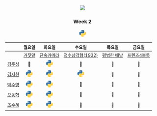 <div align="center">
  <h3><img src="https://user-images.githubusercontent.com/46666296/133788774-1bba4108-db05-4d35-88ac-e355f29040a0.png"></h3>

  ### <center>**Week 2**</center>
  <!--Python-->
  <img src="https://raw.githubusercontent.com/vscode-icons/vscode-icons/master/icons/file_type_python.svg" height="25"/>
  
  <!--문제를 풀었으면 위의 아이콘을 복사해서 붙여넣기-->
  <!--링크 삽입할 때 Forked Repo(개인 저장소)가 아닌 Remote Repo(원본 저장소) 주소를 붙여넣을 것-->
  ||월요일|화요일|수요일|목요일|금요일|
  |:---------------:|:---------------:|:---------------:|:---------------:|:---------------:|:---------------:|
  ||[거짓말](https://www.acmicpc.net/problem/1043)|[단속카메라](https://school.programmers.co.kr/learn/courses/30/lessons/42884)|[정수삼각형(1932)](https://www.acmicpc.net/problem/1932)|[평범한 배낭](https://www.acmicpc.net/problem/12865)|[프렌즈4블록](https://school.programmers.co.kr/learn/courses/30/lessons/17679)|
  |[김주성](https://github.com/kjs2109)| 🧠 | [<img src="https://raw.githubusercontent.com/vscode-icons/vscode-icons/master/icons/file_type_python.svg" height="25"/>](./단속카메라_김주성.py) | 🧠 | 🧠 | 🧠 |
  |[김지현](https://github.com/codehyunn)| [<img src="https://raw.githubusercontent.com/vscode-icons/vscode-icons/master/icons/file_type_python.svg" height="25"/>](./BOJ1043_김지현.py) | [<img src="https://raw.githubusercontent.com/vscode-icons/vscode-icons/master/icons/file_type_python.svg" height="25"/>](./단속카메라_김지현.py) | [<img src="https://raw.githubusercontent.com/vscode-icons/vscode-icons/master/icons/file_type_python.svg" height="25"/>](./BOJ1932_김지현.py) | 🧠 | 🧠 |
  |[박수영](https://github.com/nstalways)|[<img src="https://raw.githubusercontent.com/vscode-icons/vscode-icons/master/icons/file_type_python.svg" height="25"/>](./BOJ1043_박수영.py)|[<img src="https://raw.githubusercontent.com/vscode-icons/vscode-icons/master/icons/file_type_python.svg" height="25"/>](./단속카메라_박수영.py)| 🧠 | 🧠 | 🧠 |
  |[오동혁](https://github.com/97DongHyeokOH)|[<img src="https://raw.githubusercontent.com/vscode-icons/vscode-icons/master/icons/file_type_python.svg" height="25"/>](./BOJ1043_오동혁.py)|[<img src="https://raw.githubusercontent.com/vscode-icons/vscode-icons/master/icons/file_type_python.svg" height="25"/>](./단속카메라_오동혁.py)| 🧠 | 🧠 | 🧠 |
  |[조수혜](https://github.com/suhyehye)| <img src="https://raw.githubusercontent.com/vscode-icons/vscode-icons/master/icons/file_type_python.svg" height="25"/> | <img src="https://raw.githubusercontent.com/vscode-icons/vscode-icons/master/icons/file_type_python.svg" height="25"/> | 🧠 | 🧠 | 🧠 |
</div>
